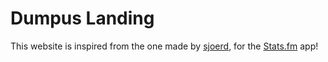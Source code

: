 # Dumpus Landing

This website is inspired from the one made by <a href="https://sjoerd.dev">sjoerd</a>, for the <a href="https://stats.fm">Stats.fm</a> app!</p>
